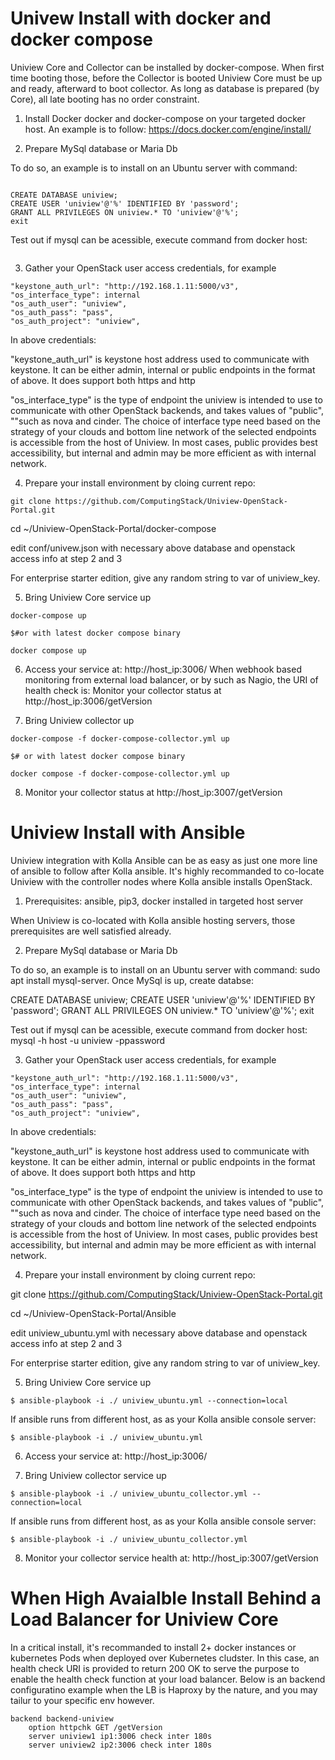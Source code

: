 # Univew Install with docker and docker compose

Uniview Core and Collector can be installed by docker-compose. When first time booting those, before the Collector is booted Uniview Core must be up and ready, afterward to boot collector. As long as database is prepared (by Core), all late booting has no order constraint. 

1. Install Docker docker and docker-compose on your targeted docker host. An example is to follow: https://docs.docker.com/engine/install/
 

2. Prepare MySql database or Maria Db

To do so, an example is to install on an Ubuntu server with command: 
```sudo apt install mysql-server. Once MySql is up, create databse:

CREATE DATABASE uniview;
CREATE USER 'uniview'@'%' IDENTIFIED BY 'password';
GRANT ALL PRIVILEGES ON uniview.* TO 'uniview'@'%';
exit
```
Test out if mysql can be acessible, execute command from docker host:

```mysql -h host -u uniview -ppassword
```

3. Gather your OpenStack user access credentials, for example

```
"keystone_auth_url": "http://192.168.1.11:5000/v3",
"os_interface_type": internal
"os_auth_user": "uniview",
"os_auth_pass": "pass",
"os_auth_project": "uniview",
```

In above credentials:

"keystone_auth_url" is keystone host address used to communicate with keystone. It can be either admin, internal or public endpoints in the format of above. It does support both https and http

"os_interface_type" is the type of endpoint the uniview is intended to use to communicate with other OpenStack backends, and takes values of "public", ""such as nova and cinder. The choice of interface type need based on the strategy of your clouds and bottom line network of the selected endpoints is accessible from the host of Uniview. In most cases, public provides best accessibility, but internal and admin may be more efficient as with internal network. 


4. Prepare your install environment by cloing current repo:

```
git clone https://github.com/ComputingStack/Uniview-OpenStack-Portal.git
```

cd ~/Uniview-OpenStack-Portal/docker-compose

edit conf/univew.json with necessary above database and openstack access info at step 2 and 3

For enterprise starter edition, give any random string to var of uniview_key.

5. Bring Uniview Core service up
```
docker-compose up

$#or with latest docker compose binary

docker compose up
```


6. Access your service at: http://host_ip:3006/
When webhook based monitoring from external load balancer, or by such as Nagio, the URI of health check is: Monitor your collector status at http://host_ip:3006/getVersion

7. Bring Uniview collector up
```
docker-compose -f docker-compose-collector.yml up

$# or with latest docker compose binary

docker compose -f docker-compose-collector.yml up
```

8. Monitor your collector status at http://host_ip:3007/getVersion

# Uniview Install with Ansible

Uniview integration with Kolla Ansible can be as easy as just one more line of ansible to follow after Kolla ansible. It's highly recommanded to co-locate Uniview with the controller nodes where Kolla ansible installs OpenStack.

1. Prerequisites: ansible, pip3, docker installed in targeted host server

When Uniview is co-located with Kolla ansible hosting servers, those prerequisites are well satisfied already. 

2. Prepare MySql database or Maria Db

To do so, an example is to install on an Ubuntu server with command: sudo apt install mysql-server. Once MySql is up, create databse:

CREATE DATABASE uniview; CREATE USER 'uniview'@'%' IDENTIFIED BY 'password'; GRANT ALL PRIVILEGES ON uniview.* TO 'uniview'@'%'; exit

Test out if mysql can be acessible, execute command from docker host:
mysql -h host -u uniview -ppassword

3. Gather your OpenStack user access credentials, for example
```
"keystone_auth_url": "http://192.168.1.11:5000/v3",
"os_interface_type": internal
"os_auth_user": "uniview",
"os_auth_pass": "pass",
"os_auth_project": "uniview",
```
In above credentials:

"keystone_auth_url" is keystone host address used to communicate with keystone. It can be either admin, internal or public endpoints in the format of above. It does support both https and http

"os_interface_type" is the type of endpoint the uniview is intended to use to communicate with other OpenStack backends, and takes values of "public", ""such as nova and cinder. The choice of interface type need based on the strategy of your clouds and bottom line network of the selected endpoints is accessible from the host of Uniview. In most cases, public provides best accessibility, but internal and admin may be more efficient as with internal network. 


4. Prepare your install environment by cloing current repo:

git clone https://github.com/ComputingStack/Uniview-OpenStack-Portal.git

cd ~/Uniview-OpenStack-Portal/Ansible

edit uniview_ubuntu.yml with necessary above database and openstack access info at step 2 and 3

For enterprise starter edition, give any random string to var of uniview_key.

5. Bring Uniview Core service up
```
$ ansible-playbook -i ./ uniview_ubuntu.yml --connection=local
```
If ansible runs from different  host, as as your Kolla ansible console server: 

```$ ansible-playbook -i ./ uniview_ubuntu.yml ```

6. Access your service at: http://host_ip:3006/


7. Bring Uniview collector service up
```
$ ansible-playbook -i ./ uniview_ubuntu_collector.yml --connection=local
```
If ansible runs from different  host, as as your Kolla ansible console server: 

```$ ansible-playbook -i ./ uniview_ubuntu_collector.yml ```

8. Monitor your collector service health at: http://host_ip:3007/getVersion


# When High Avaialble Install Behind a Load Balancer for Uniview Core

In a critical install, it's recommanded to install 2+ docker instances or kubernetes Pods when deployed over Kubernetes cludster. In this case, an health check URI is provided to return 200 OK to serve the purpose to enable the health check function at your load balancer.  Below is an backend configuratino example when the LB is Haproxy by the nature, and you may tailur to your specific env however. 

```
backend backend-uniview
    option httpchk GET /getVersion
    server uniview1 ip1:3006 check inter 180s
    server uniview2 ip2:3006 check inter 180s
```
